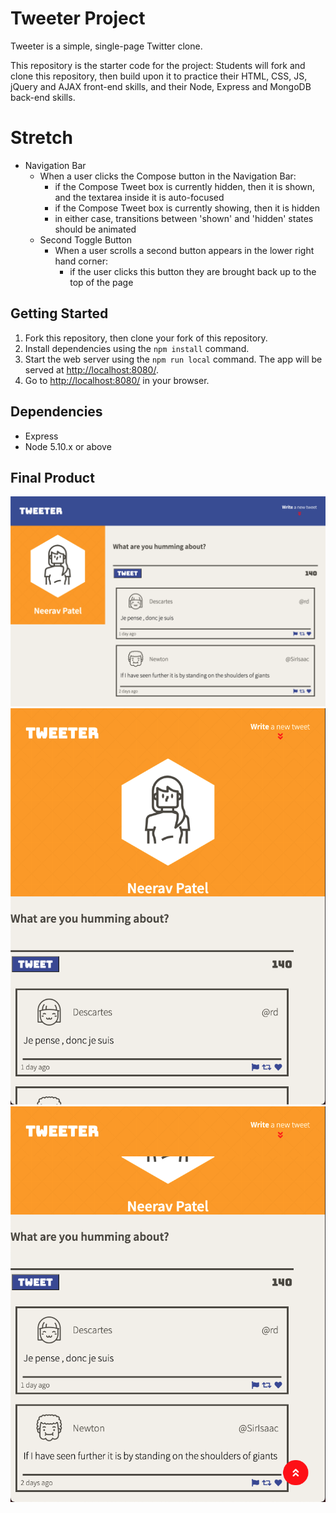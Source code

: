 # Tweeter Project

Tweeter is a simple, single-page Twitter clone.

This repository is the starter code for the project: Students will fork and clone this repository, then build upon it to practice their HTML, CSS, JS, jQuery and AJAX front-end skills, and their Node, Express and MongoDB back-end skills.

# Stretch
- Navigation Bar
  - When a user clicks the Compose button in the Navigation Bar:
    - if the Compose Tweet box is currently hidden, then it is shown, and the textarea inside it is auto-focused
    - if the Compose Tweet box is currently showing, then it is hidden
    - in either case, transitions between 'shown' and 'hidden' states should be animated
  - Second Toggle Button
    - When a user scrolls a second button appears in the lower right hand corner:
      - if the user clicks this button they are brought back up to the top of the page
## Getting Started

1. Fork this repository, then clone your fork of this repository.
2. Install dependencies using the `npm install` command.
3. Start the web server using the `npm run local` command. The app will be served at <http://localhost:8080/>.
4. Go to <http://localhost:8080/> in your browser.

## Dependencies

- Express
- Node 5.10.x or above

## Final Product

!["Screenshot Desktop Mode page"](https://github.com/neerav-dev/tweeter/blob/65cc18c91a15f97fa6505b75b511bc8e429e9905/docs/desktop-mode.png)
!["Screenshot Tablet-Phone Mode page"](https://github.com/neerav-dev/tweeter/blob/65cc18c91a15f97fa6505b75b511bc8e429e9905/docs/tablet-phone-mode.png)
!["Screenshot Stretch Page-up and animation"](https://github.com/neerav-dev/tweeter/blob/65cc18c91a15f97fa6505b75b511bc8e429e9905/docs/strech-pageup-animated.png)